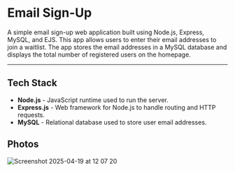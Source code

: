 # Email Sign-Up

A simple email sign-up web application built using Node.js, Express, MySQL, and EJS. This app allows users to enter their email addresses to join a waitlist. The app stores the email addresses in a MySQL database and displays the total number of registered users on the homepage.

---

## Tech Stack

- **Node.js** - JavaScript runtime used to run the server.
- **Express.js** - Web framework for Node.js to handle routing and HTTP requests.
- **MySQL** - Relational database used to store user email addresses.

## Photos
![Screenshot 2025-04-19 at 12 07 20](https://github.com/user-attachments/assets/1dce4de3-81df-4fb2-b122-f0ac467a6fd5)
